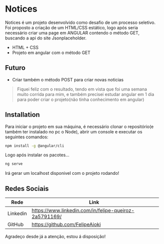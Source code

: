 # Notices

Notices é um projeto desenvolvido como desafio de um processo seletivo. Foi proposto a criação de um HTML/CSS estático, logo após seria necessário criar uma page em ANGULAR contendo o método GET, buscando a api do site Jsonplaceholder.

- HTML + CSS
- Projeto em angular com o método GET

## Futuro

- Criar também o método POST para criar novas noticias

> Fiquei feliz com o resultado, tendo 
> em vista que foi uma semana muito
> corrida para mim, e também precisei
> estudar angular em 1 dia para poder
> criar o projeto(não tinha conhecimento em angular)

## Installation
Para iniciar o projeto em sua máquina, é necessário clonar o repositório(e também ter instalado no pc o Node), abrir um console e executar os seguintes comandos:
```sh
npm install -g @angular/cli
```

Logo após instalar os pacotes...

```sh
ng serve
```
Irá gerar um localhost disponivel com o projeto rodando!
## Redes Sociais

| Rede | Link |
| ------ | ------ |
| Linkedin | https://www.linkedin.com/in/felipe-queiroz-2a5791169/|
| GitHub | https://github.com/FelipeAioki|

Agradeço desde já a atenção, estou á disposição!
